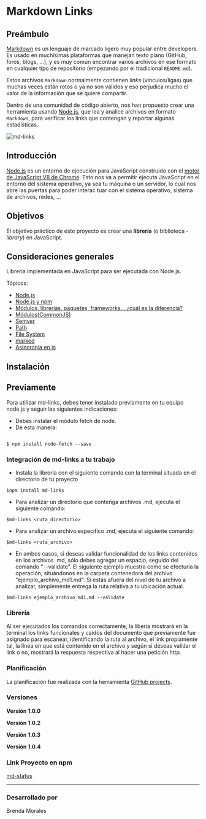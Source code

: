 # Markdown Links

## Preámbulo

[Markdown](https://es.wikipedia.org/wiki/Markdown) es un lenguaje de marcado
ligero muy popular entre developers. Es usado en muchísimas plataformas que
manejan texto plano (GitHub, foros, blogs, ...), y es muy común
encontrar varios archivos en ese formato en cualquier tipo de repositorio
(empezando por el tradicional `README.md`).

Estos archivos `Markdown` normalmente contienen _links_ (vínculos/ligas) que
muchas veces están rotos o ya no son válidos y eso perjudica mucho el valor de
la información que se quiere compartir.

Dentro de una comunidad de código abierto, nos han propuesto crear una
herramienta usando [Node.js](https://nodejs.org/), que lea y analice archivos
en formato `Markdown`, para verificar los links que contengan y reportar
algunas estadísticas.

![md-links](https://user-images.githubusercontent.com/110297/42118443-b7a5f1f0-7bc8-11e8-96ad-9cc5593715a6.jpg)

## Introducción

[Node.js](https://nodejs.org/es/) es un entorno de ejecución para JavaScript
construido con el [motor de JavaScript V8 de Chrome](https://developers.google.com/v8/).
Esto nos va a permitir ejecuta JavaScript en el entorno del sistema operativo,
ya sea tu máquina o un servidor, lo cual nos abre las puertas para poder interac
tuar con el sistema operativo, sistema de archivos, redes, ...


## Objetivos

El objetivo práctico de este proyecto es crear una
**librería** (o biblioteca - _library_) en JavaScript.


## Consideraciones generales

Librería implementada en JavaScript para ser ejecutada con
Node.js.


Tópicos:

- [Node.js](https://nodejs.org/en/)
- [Node.js y npm](https://www.genbeta.com/desarrollo/node-js-y-npm)
- [Módulos, librerías, paquetes, frameworks... ¿cuál es la diferencia?](http://community.laboratoria.la/t/modulos-librerias-paquetes-frameworks-cual-es-la-diferencia/175)
- [Módulos(CommonJS)](https://nodejs.org/docs/latest-v0.10.x/api/modules.html)
- [Semver](https://semver.org/)
- [Path](https://nodejs.org/api/path.html)
- [File System](https://nodejs.org/api/fs.html)
- [marked](https://github.com/markedjs/marked)
- [Asíncronía en js](https://carlosazaustre.com/manejando-la-asincronia-en-javascript/)


## Instalación

## Previamente

Para utilizar md-links, debes tener instalado previamente en tu equipo node.js y seguir las siguientes indicaciones:

* Debes instalar el módulo fetch de node.
* De esta manera:

~~~

$ npm install node-fetch --save

~~~

### Integración de md-links a tu trabajo

* Instala la librería con el siguiente comando con la terminal situada en el directorio de tu proyecto
~~~
$npm install md-links
~~~

* Para analizar un directorio que contenga archivos .md, ejecuta el siguiente comando:
~~~
$md-links <ruta_directorio>
~~~

* Para analizar un archivo específico .md, ejecuta el siguiente comando:
~~~
$md-links <ruta_archivo>
~~~

* En ambos casos, si deseas validar funcionalidad de los links contenidos en los archivos .md, sólo debes agregar un espacio, seguido del comando "--validate". El siguiente ejemplo muestra como se efecturía la operación, situándonos en la carpeta contenedora del archivo "ejemplo_archivo_md1.md". Si estás afuera del nivel de tu archivo a analizar, simplemente entrega la ruta relativa a tu ubicación actual.
~~~
$md-links ejemplo_archivo_md1.md --validate
~~~


### Librería

Al ser ejecutados los comandos correctamente, la libería mostrará en la terminal los links funcionales y caídos del documento que previamente fue asignado para escanear, identificando la ruta al archivo, el link propiamente tal, la línea en que está contenido en el archivo y según si deseas validar el link o no, mostrará la respuesta respectiva al hacer una petición http.

### Planificación

La planificación fue realizada con la herramienta [GitHub projects](https://github.com/brenduchiz/cdmx-2018-01-FE-markdown/projects).

### Versiones
**Versión 1.0.0**

**Versión 1.0.2** 

**Versión 1.0.3** 

**Versión 1.0.4** 

### Link Proyecto en npm
[md-status]()

___


### Desarrollado por 

Brenda Morales 
